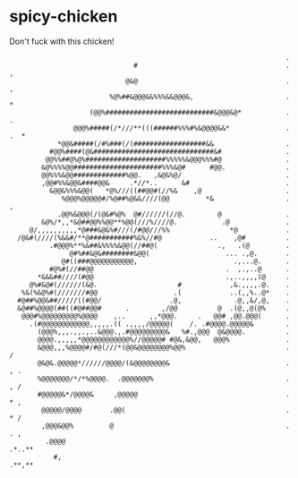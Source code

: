 # spicy-chicken
Don't fuck with this chicken!


                                                                         .      
                                   #                                     .    , 
                                 @&@                                     .    , 
                             %@%##&@@@&&%%%&&@@@&,                       .    * 
                        (@@%###########################&@@@&@*           .    . 
                    @@@%#####(/*///**(((######%%%#%&@@@@&&*              . .  * 
                *@@&#####(/#%###(/(##################&&                  .      
              #@@%####(@&##############################&#                .      
             @@%%##@%@%####################%%%%%&@@@%%%#@                .      
            &@%%%%@@######################%%%&@#      #@@.               .      
            @@%%%&@@#############%@@.   ,&@&%@/                          .      
            ,@@#%%&@@&####@@&     .*//*..      &#                        .      
              &@@&%%%&@@(   *@%///((##@@#(//%&    ,@                     .      
                 %@@@%@@@@@#/%@##%@&&////(@@         *&                  . ,    
                .@@%&@@@(/(@&#%@%  @#//////(//@.        @                .      
            &@%/*,,*&@##@@%%@@**%@@(///%////@.           .@              .      
         @/,,,,,,,,,,*@###&@&%#///(/#@@///%%               *@            .      
      /@&#(////(%&&#/**@###########%&%//#@            ..    ,@#          .      
              .#@@@%**%&##&%%%%&@@(//##@(               .,   .(@         .      
                   @#%##&@&########&@@(                   ... .,@.       .      
                 @#((###@@@@@@@@@@@,                        .,...@.      .      
              #@%#(//##@@                                 .  ,.,..@      .      
           *&&&##////(#@@                                 .,..,,,,(@     .      
         @%#&@#(//////(&@.                    #            ,&.,,,,.@.    .      
       %&(%&@%#(///////#@@                   .(            ..(,,%..@*    .      
      #@##%@@&##/////((#@@/                 .@,             .@,,&/,@,    .      
      &@##%@@@@(##((#@##@@#      .        ,/@@          @  .(@,,@(@%     .      
       @@@#%@@@@@@@@@%@@@@    ,..      ,,*@@@.     .   @@# ,@@.@@@(      .      
         .(#@@@@@@@@@@@@,,,,,.(( .,,,,/@@@@@(    /. .#@@@@.@@@@@&        .      
           (@@@%,,,.,,.,..&@@@.,.#@@@@@@@@@&   %#.,@@@  @&@@@@.          .      
           @@@@.,,,,,*@@@@@@@@@@@@%//@@@@@# #@&,&@@,   @@@%              .      
           &@@@,,,%@@@@#/#@(///*(@@&@@@@@@@@%@@%                         .   /  
           @&@&.@@@@@*//////@@@@/(&@@@@@@@@&                             . , .  
           %@@@@@@@/*/*%@@@@.  .@@@@@@@%                                 . , /  
           #@@@@@&*/@@@@&     ,@@@@@                                     . * ,  
            @@@@@/@@@@       .@@(                                        . * /  
            ,@@@&@@%         @                                           . . ,  
             .@@@@                                                       .*..** 
               #,                                                        .**,** 



